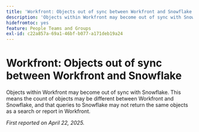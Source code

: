```yaml
---
title: 'Workfront: Objects out of sync between Workfront and Snowflake'
description: 'Objects within Workfront may become out of sync with Snowflake. This means the count of objects may be different between Workfront and Snowflake, and that queries to Snowflake may not return the same objects as a search or report in Workfront. '
hidefromtoc: yes
feature: People Teams and Groups
exl-id: c22a857a-69a1-46bf-b077-a171deb19a24
---
```

# Workfront: Objects out of sync between Workfront and Snowflake

Objects within Workfront may become out of sync with Snowflake. This means the count of objects may be different between Workfront and Snowflake, and that queries to Snowflake may not return the same objects as a search or report in Workfront.

_First reported on April 22, 2025._
